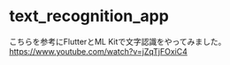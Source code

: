 # text_recognition_app

こちらを参考にFlutterとML Kitで文字認識をやってみました。
https://www.youtube.com/watch?v=jZqTjFOxiC4
